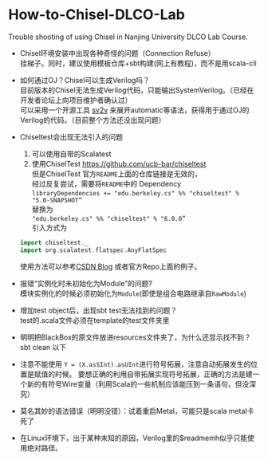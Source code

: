# How-to-Chisel-DLCO-Lab
Trouble shooting of using Chisel in Nanjing University DLCO Lab Course.


- Chisel环境安装中出现各种奇怪的问题（Connection Refuse）   
挂梯子。同时，建议使用模板仓库+sbt构建(网上有教程)，而不是用scala-cli  
- 如何通过OJ？Chisel可以生成Verilog吗？  
目前版本的Chisel无法生成Verilog代码，只能输出SystemVerilog。（已经在开发者论坛上向项目维护者确认过）  
可以采用一个开源工具 [sv2v](https://github.com/zachjs/sv2v)  来展开automatic等语法，获得用于通过OJ的Verilog的代码。（目前整个方法还没出现问题）  
- Chiseltest会出现无法引入的问题  
  1. 可以使用自带的Scalatest
  2. 使用ChiselTest https://github.com/ucb-bar/chiseltest  
    但是ChiselTest 官方`README`上面的仓库链接是无效的，  
    经过反复尝试，需要将`README`中的 Dependency  
    `libraryDependencies += "edu.berkeley.cs" %% "chiseltest" % "5.0-SNAPSHOT”`  
    替换为  
    `"edu.berkeley.cs" %% "chiseltest" % "6.0.0”`  
    引入方式为  
    ```scala
    import chiseltest._
    import org.scalatest.flatspec.AnyFlatSpec
    ```  
    使用方法可以参考[CSDN Blog](https://blog.csdn.net/weixin_43681766/article/details/125590735) 或者官方Repo上面的例子。

- 报错“实例化时未初始化为Module”的问题?  
    模块实例化的时候必须初始化为`Module`(即使是组合电路继承自`RawModule`)  
- 增加test object后，出现sbt test无法找到的问题？  
    test的.scala文件必须在template的test文件夹里
- 明明把BlackBox的原文件放进resources文件夹了，为什么还显示找不到？
  sbt clean 以下
- 注意不能使用 `Y = (X.asSInt).asUInt`进行符号拓展，注意自动拓展发生的位置是赋值的时候。
  要想正确的利用自带拓展实现符号拓展，正确的方法是建一个新的有符号Wire变量（利用Scala的一些机制应该能压到一条语句，但没深究）
- 莫名其妙的语法错误（明明没错）：试着重启Metal，可能只是scala metal卡死了
- 在Linux环境下，出于某种未知的原因，Verilog里的\$readmemh似乎只能使用绝对路径。

